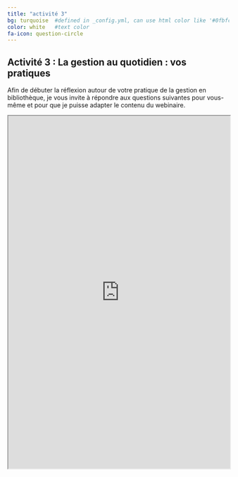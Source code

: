 ```yaml
---
title: "activité 3"
bg: turquoise  #defined in _config.yml, can use html color like '#0fbfcf'
color: white   #text color
fa-icon: question-circle
---
```


## Activité 3 : La gestion au quotidien : vos pratiques

Afin de débuter la réflexion autour de votre pratique de la gestion en bibliothèque, je vous invite à répondre aux questions suivantes pour vous-même et pour que je puisse adapter le contenu du webinaire.

<iframe src="https://framaforms.org/la-gestion-au-quotidien-1543136131" width="100%" height="800" border="0" ></iframe>   